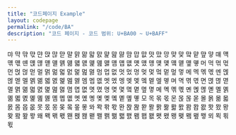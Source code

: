 ```yaml
---
title: "코드페이지 Example"
layout: codepage
permalink: "/code/BA"
description: "코드 페이지 - 코드 범위: U+BA00 ~ U+BAFF"
---
```


<span class="character">먀</span>
<span class="character">먁</span>
<span class="character">먂</span>
<span class="character">먃</span>
<span class="character">먄</span>
<span class="character">먅</span>
<span class="character">먆</span>
<span class="character">먇</span>
<span class="character">먈</span>
<span class="character">먉</span>
<span class="character">먊</span>
<span class="character">먋</span>
<span class="character">먌</span>
<span class="character">먍</span>
<span class="character">먎</span>
<span class="character">먏</span>
<span class="character">먐</span>
<span class="character">먑</span>
<span class="character">먒</span>
<span class="character">먓</span>
<span class="character">먔</span>
<span class="character">먕</span>
<span class="character">먖</span>
<span class="character">먗</span>
<span class="character">먘</span>
<span class="character">먙</span>
<span class="character">먚</span>
<span class="character">먛</span>
<span class="character">먜</span>
<span class="character">먝</span>
<span class="character">먞</span>
<span class="character">먟</span>
<span class="character">먠</span>
<span class="character">먡</span>
<span class="character">먢</span>
<span class="character">먣</span>
<span class="character">먤</span>
<span class="character">먥</span>
<span class="character">먦</span>
<span class="character">먧</span>
<span class="character">먨</span>
<span class="character">먩</span>
<span class="character">먪</span>
<span class="character">먫</span>
<span class="character">먬</span>
<span class="character">먭</span>
<span class="character">먮</span>
<span class="character">먯</span>
<span class="character">먰</span>
<span class="character">먱</span>
<span class="character">먲</span>
<span class="character">먳</span>
<span class="character">먴</span>
<span class="character">먵</span>
<span class="character">먶</span>
<span class="character">먷</span>
<span class="character">머</span>
<span class="character">먹</span>
<span class="character">먺</span>
<span class="character">먻</span>
<span class="character">먼</span>
<span class="character">먽</span>
<span class="character">먾</span>
<span class="character">먿</span>
<span class="character">멀</span>
<span class="character">멁</span>
<span class="character">멂</span>
<span class="character">멃</span>
<span class="character">멄</span>
<span class="character">멅</span>
<span class="character">멆</span>
<span class="character">멇</span>
<span class="character">멈</span>
<span class="character">멉</span>
<span class="character">멊</span>
<span class="character">멋</span>
<span class="character">멌</span>
<span class="character">멍</span>
<span class="character">멎</span>
<span class="character">멏</span>
<span class="character">멐</span>
<span class="character">멑</span>
<span class="character">멒</span>
<span class="character">멓</span>
<span class="character">메</span>
<span class="character">멕</span>
<span class="character">멖</span>
<span class="character">멗</span>
<span class="character">멘</span>
<span class="character">멙</span>
<span class="character">멚</span>
<span class="character">멛</span>
<span class="character">멜</span>
<span class="character">멝</span>
<span class="character">멞</span>
<span class="character">멟</span>
<span class="character">멠</span>
<span class="character">멡</span>
<span class="character">멢</span>
<span class="character">멣</span>
<span class="character">멤</span>
<span class="character">멥</span>
<span class="character">멦</span>
<span class="character">멧</span>
<span class="character">멨</span>
<span class="character">멩</span>
<span class="character">멪</span>
<span class="character">멫</span>
<span class="character">멬</span>
<span class="character">멭</span>
<span class="character">멮</span>
<span class="character">멯</span>
<span class="character">며</span>
<span class="character">멱</span>
<span class="character">멲</span>
<span class="character">멳</span>
<span class="character">면</span>
<span class="character">멵</span>
<span class="character">멶</span>
<span class="character">멷</span>
<span class="character">멸</span>
<span class="character">멹</span>
<span class="character">멺</span>
<span class="character">멻</span>
<span class="character">멼</span>
<span class="character">멽</span>
<span class="character">멾</span>
<span class="character">멿</span>
<span class="character">몀</span>
<span class="character">몁</span>
<span class="character">몂</span>
<span class="character">몃</span>
<span class="character">몄</span>
<span class="character">명</span>
<span class="character">몆</span>
<span class="character">몇</span>
<span class="character">몈</span>
<span class="character">몉</span>
<span class="character">몊</span>
<span class="character">몋</span>
<span class="character">몌</span>
<span class="character">몍</span>
<span class="character">몎</span>
<span class="character">몏</span>
<span class="character">몐</span>
<span class="character">몑</span>
<span class="character">몒</span>
<span class="character">몓</span>
<span class="character">몔</span>
<span class="character">몕</span>
<span class="character">몖</span>
<span class="character">몗</span>
<span class="character">몘</span>
<span class="character">몙</span>
<span class="character">몚</span>
<span class="character">몛</span>
<span class="character">몜</span>
<span class="character">몝</span>
<span class="character">몞</span>
<span class="character">몟</span>
<span class="character">몠</span>
<span class="character">몡</span>
<span class="character">몢</span>
<span class="character">몣</span>
<span class="character">몤</span>
<span class="character">몥</span>
<span class="character">몦</span>
<span class="character">몧</span>
<span class="character">모</span>
<span class="character">목</span>
<span class="character">몪</span>
<span class="character">몫</span>
<span class="character">몬</span>
<span class="character">몭</span>
<span class="character">몮</span>
<span class="character">몯</span>
<span class="character">몰</span>
<span class="character">몱</span>
<span class="character">몲</span>
<span class="character">몳</span>
<span class="character">몴</span>
<span class="code tofu"></span>
<span class="code tofu"></span>
<span class="code tofu"></span>
<span class="character">몸</span>
<span class="character">몹</span>
<span class="character">몺</span>
<span class="character">못</span>
<span class="character">몼</span>
<span class="character">몽</span>
<span class="character">몾</span>
<span class="code tofu"></span>
<span class="character">뫀</span>
<span class="code tofu"></span>
<span class="character">뫂</span>
<span class="character">뫃</span>
<span class="character">뫄</span>
<span class="character">뫅</span>
<span class="character">뫆</span>
<span class="character">뫇</span>
<span class="character">뫈</span>
<span class="character">뫉</span>
<span class="character">뫊</span>
<span class="character">뫋</span>
<span class="character">뫌</span>
<span class="character">뫍</span>
<span class="character">뫎</span>
<span class="character">뫏</span>
<span class="character">뫐</span>
<span class="code tofu"></span>
<span class="code tofu"></span>
<span class="code tofu"></span>
<span class="character">뫔</span>
<span class="character">뫕</span>
<span class="character">뫖</span>
<span class="character">뫗</span>
<span class="character">뫘</span>
<span class="character">뫙</span>
<span class="character">뫚</span>
<span class="code tofu"></span>
<span class="character">뫜</span>
<span class="code tofu"></span>
<span class="character">뫞</span>
<span class="character">뫟</span>
<span class="character">뫠</span>
<span class="character">뫡</span>
<span class="character">뫢</span>
<span class="character">뫣</span>
<span class="character">뫤</span>
<span class="character">뫥</span>
<span class="character">뫦</span>
<span class="character">뫧</span>
<span class="character">뫨</span>
<span class="character">뫩</span>
<span class="character">뫪</span>
<span class="character">뫫</span>
<span class="character">뫬</span>
<span class="code tofu"></span>
<span class="code tofu"></span>
<span class="code tofu"></span>
<span class="character">뫰</span>
<span class="character">뫱</span>
<span class="character">뫲</span>
<span class="character">뫳</span>
<span class="character">뫴</span>
<span class="character">뫵</span>
<span class="character">뫶</span>
<span class="code tofu"></span>
<span class="character">뫸</span>
<span class="code tofu"></span>
<span class="character">뫺</span>
<span class="character">뫻</span>
<span class="character">뫼</span>
<span class="character">뫽</span>
<span class="character">뫾</span>
<span class="character">뫿</span>
